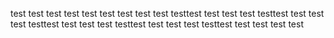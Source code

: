 test test test 
test
test
test test test 
test
testtest test test 
test
testtest test test 
test
testtest test test 
test
testtest test test 
test
testtest test test 
test
test
